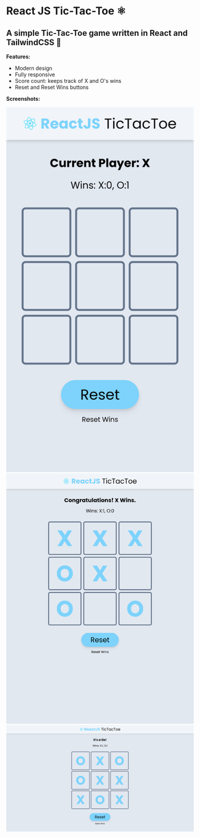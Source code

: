 # React JS Tic-Tac-Toe ⚛️

## A simple Tic-Tac-Toe game written in React and TailwindCSS 🍃

**Features:**

- Modern design
- Fully responsive
- Score count: keeps track of X and O's wins
- Reset and Reset Wins buttons

**Screenshots:**

![mobile](/screenshots/mobile.png)
![tablet](/screenshots/tablet.png)
![laptop](/screenshots/laptop.png)

